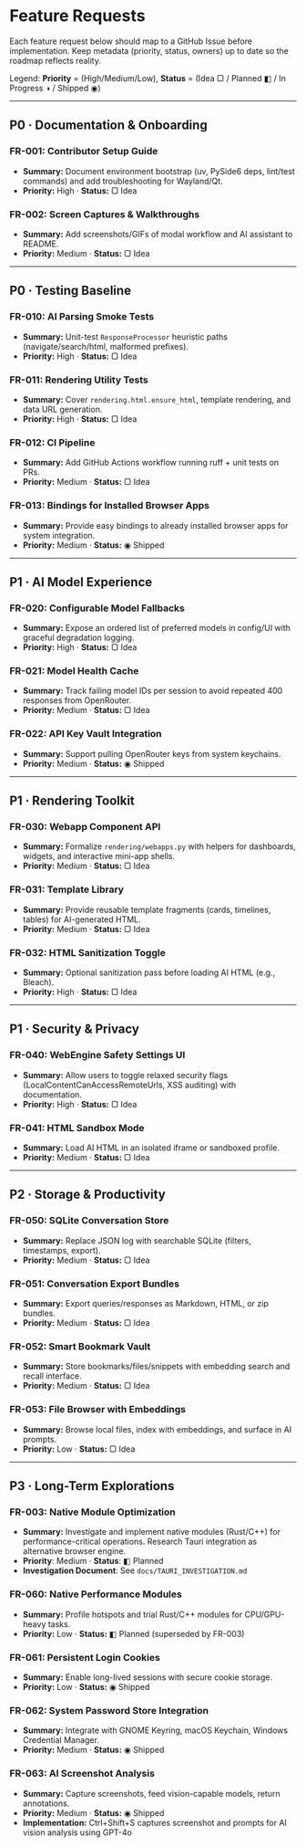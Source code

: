 # Feature Requests

Each feature request below should map to a GitHub Issue before implementation. Keep metadata (priority, status, owners) up to date so the roadmap reflects reality.

Legend: **Priority** = (High/Medium/Low), **Status** = (Idea ▢ / Planned ◧ / In Progress ◑ / Shipped ◉)

---

## P0 · Documentation & Onboarding

### FR-001: Contributor Setup Guide
- **Summary:** Document environment bootstrap (uv, PySide6 deps, lint/test commands) and add troubleshooting for Wayland/Qt.
- **Priority:** High · **Status:** ▢ Idea

### FR-002: Screen Captures & Walkthroughs
- **Summary:** Add screenshots/GIFs of modal workflow and AI assistant to README.
- **Priority:** Medium · **Status:** ▢ Idea

---

## P0 · Testing Baseline

### FR-010: AI Parsing Smoke Tests
- **Summary:** Unit-test `ResponseProcessor` heuristic paths (navigate/search/html, malformed prefixes).
- **Priority:** High · **Status:** ▢ Idea

### FR-011: Rendering Utility Tests
- **Summary:** Cover `rendering.html.ensure_html`, template rendering, and data URL generation.
- **Priority:** High · **Status:** ▢ Idea

### FR-012: CI Pipeline
- **Summary:** Add GitHub Actions workflow running ruff + unit tests on PRs.
- **Priority:** Medium · **Status:** ▢ Idea

### FR-013: Bindings for Installed Browser Apps
- **Summary:** Provide easy bindings to already installed browser apps for system integration.
- **Priority:** Medium · **Status:** ◉ Shipped

---

## P1 · AI Model Experience

### FR-020: Configurable Model Fallbacks
- **Summary:** Expose an ordered list of preferred models in config/UI with graceful degradation logging.
- **Priority:** High · **Status:** ▢ Idea

### FR-021: Model Health Cache
- **Summary:** Track failing model IDs per session to avoid repeated 400 responses from OpenRouter.
- **Priority:** Medium · **Status:** ▢ Idea

### FR-022: API Key Vault Integration
- **Summary:** Support pulling OpenRouter keys from system keychains.
- **Priority:** Medium · **Status:** ◉ Shipped

---

## P1 · Rendering Toolkit

### FR-030: Webapp Component API
- **Summary:** Formalize `rendering/webapps.py` with helpers for dashboards, widgets, and interactive mini-app shells.
- **Priority:** Medium · **Status:** ▢ Idea

### FR-031: Template Library
- **Summary:** Provide reusable template fragments (cards, timelines, tables) for AI-generated HTML.
- **Priority:** Medium · **Status:** ▢ Idea

### FR-032: HTML Sanitization Toggle
- **Summary:** Optional sanitization pass before loading AI HTML (e.g., Bleach).
- **Priority:** High · **Status:** ▢ Idea

---

## P1 · Security & Privacy

### FR-040: WebEngine Safety Settings UI
- **Summary:** Allow users to toggle relaxed security flags (LocalContentCanAccessRemoteUrls, XSS auditing) with documentation.
- **Priority:** High · **Status:** ▢ Idea

### FR-041: HTML Sandbox Mode
- **Summary:** Load AI HTML in an isolated iframe or sandboxed profile.
- **Priority:** Medium · **Status:** ▢ Idea

---

## P2 · Storage & Productivity

### FR-050: SQLite Conversation Store
- **Summary:** Replace JSON log with searchable SQLite (filters, timestamps, export).
- **Priority:** Medium · **Status:** ▢ Idea

### FR-051: Conversation Export Bundles
- **Summary:** Export queries/responses as Markdown, HTML, or zip bundles.
- **Priority:** Medium · **Status:** ▢ Idea

### FR-052: Smart Bookmark Vault
- **Summary:** Store bookmarks/files/snippets with embedding search and recall interface.
- **Priority:** Medium · **Status:** ▢ Idea

### FR-053: File Browser with Embeddings
- **Summary:** Browse local files, index with embeddings, and surface in AI prompts.
- **Priority:** Low · **Status:** ▢ Idea

---

## P3 · Long-Term Explorations

### FR-003: Native Module Optimization
- **Summary:** Investigate and implement native modules (Rust/C++) for performance-critical operations. Research Tauri integration as alternative browser engine.
- **Priority**: Medium · **Status**: ◧ Planned
- **Investigation Document**: See `docs/TAURI_INVESTIGATION.md`

### FR-060: Native Performance Modules
- **Summary:** Profile hotspots and trial Rust/C++ modules for CPU/GPU-heavy tasks.
- **Priority:** Low · **Status:** ◧ Planned (superseded by FR-003)

### FR-061: Persistent Login Cookies
- **Summary:** Enable long-lived sessions with secure cookie storage.
- **Priority:** Low · **Status:** ◉ Shipped

### FR-062: System Password Store Integration
- **Summary:** Integrate with GNOME Keyring, macOS Keychain, Windows Credential Manager.
- **Priority:** Medium · **Status:** ◉ Shipped

### FR-063: AI Screenshot Analysis
- **Summary:** Capture screenshots, feed vision-capable models, return annotations.
- **Priority:** Medium · **Status:** ◉ Shipped
- **Implementation:** Ctrl+Shift+S captures screenshot and prompts for AI vision analysis using GPT-4o